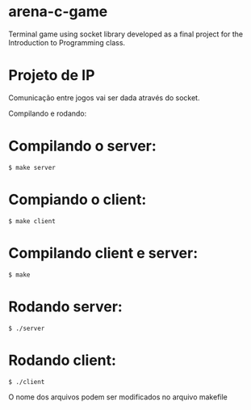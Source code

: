 # arena-c-game
Terminal game using socket library developed as a final project for the Introduction to Programming class.

# Projeto de IP


Comunicação entre jogos vai ser dada através do socket.

Compilando e rodando:
# Compilando o server:
	$ make server 
# Compiando o client:
	$ make client
# Compilando client e server:
	$ make
# Rodando server:
	$ ./server
# Rodando client:
	$ ./client
	
O nome dos arquivos podem ser modificados no arquivo makefile
